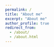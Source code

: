 ```yaml
---
permalink: /
title: "About me"
excerpt: "About me"
author_profile: true
redirect_from: 
  - /about/
  - /about.html
---
```


<script type="text/javascript" id="clustrmaps" src="//clustrmaps.com/map_v2.js?d=Nar2o-tClyiohog5-BXDir3y-7gQDfDfTTJxR8S9WdI&cl=ffffff&w=a"></script>
